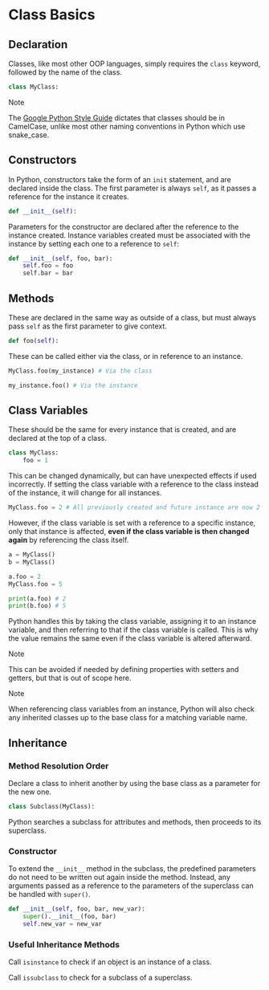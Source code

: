 # Class Basics

## Declaration

Classes, like most other OOP languages, simply requires the `class` keyword, followed by the name of the class. 

```python
class MyClass:
```

> [!NOTE]
> 
> The [Google Python Style Guide](https://google.github.io/styleguide/pyguide.html#316-naming) dictates that classes should be in CamelCase, unlike most other naming conventions in Python which use snake_case.

## Constructors

In Python, constructors take the form of an `init` statement, and are declared inside the class. The first parameter is always `self`, as it passes a reference for the instance it creates.

```python
def __init__(self):
```

Parameters for the constructor are declared after the reference to the instance created. Instance variables created must be associated with the instance by setting each one to a reference to `self`:

```python
def __init__(self, foo, bar):
    self.foo = foo
    self.bar = bar
```

## Methods

These are declared in the same way as outside of a class, but must always pass `self` as the first parameter to give context.

```python
def foo(self):
```

These can be called either via the class, or in reference to an instance.

```python
MyClass.foo(my_instance) # Via the class

my_instance.foo() # Via the instance
```

## Class Variables

These should be the same for every instance that is created, and are declared at the top of a class.

```python
class MyClass:
    foo = 1
```

This can be changed dynamically, but can have unexpected effects if used incorrectly. If setting the class variable with a reference to the class instead of the instance, it will change for all instances.

```python
MyClass.foo = 2 # All previously created and future instance are now 2
```

However, if the class variable is set with a reference to a specific instance, only that instance is affected, **even if the class variable is then changed again** by referencing the class itself.

```python
a = MyClass()
b = MyClass()

a.foo = 2
MyClass.foo = 5

print(a.foo) # 2
print(b.foo) # 5
```

Python handles this by taking the class variable, assigning it to an instance variable, and then referring to that if the class variable is called. This is why the value remains the same even if the class variable is altered afterward.

> [!NOTE]
> 
> This can be avoided if needed by defining properties with setters and getters, but that is out of scope here.

> [!NOTE]
> 
> When referencing class variables from an instance, Python will also check any inherited classes up to the base class for a matching variable name. 

## Inheritance

### Method Resolution Order

Declare a class to inherit another by using the base class as a parameter for the new one.

```python
class Subclass(MyClass):
```

Python searches a subclass for attributes and methods, then proceeds to its superclass.

### Constructor

To extend the `__init__` method in the subclass, the predefined parameters do not need to be written out again inside the method. Instead, any arguments passed as a reference to the parameters of the superclass can be handled with `super()`.

```python
def __init__(self, foo, bar, new_var):
    super().__init__(foo, bar)
    self.new_var = new_var
```

### Useful Inheritance Methods

Call `isinstance` to check if an object is an instance of a class.

Call `issubclass` to check for a subclass of a superclass.


